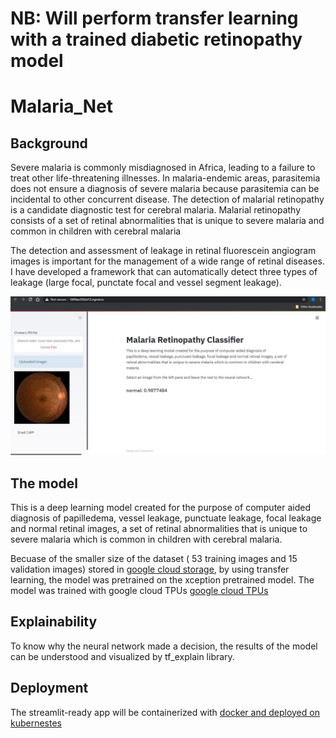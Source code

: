 # NB: Will perform transfer learning with a trained diabetic retinopathy model 

# Malaria_Net
## Background
Severe malaria is commonly misdiagnosed in Africa, leading to a failure to treat other life-threatening illnesses. In malaria-endemic areas, parasitemia does not ensure a diagnosis of severe malaria because parasitemia can be incidental to other concurrent disease. The detection of malarial retinopathy is a candidate diagnostic test for cerebral malaria. Malarial retinopathy consists of a set of retinal abnormalities that is unique to severe malaria and common in children with cerebral malaria

The detection and assessment of leakage in retinal fluorescein angiogram images is important for the management of a wide range of retinal diseases. I have developed a framework that can automatically detect three types of leakage (large focal, punctate focal and vessel segment leakage).

![alt text](https://github.com/samadon1/Malaria_Net/blob/main/Capture11.JPG " Working app screen capture ")


## The model
This is a deep learning model created for the purpose of computer aided diagnosis of papilledema, vessel leakage, punctuate leakage, focal leakage and normal retinal images, a set of retinal abnormalities that is unique to severe malaria which is common in children with cerebral malaria.

Becuase of the smaller size of the dataset ( 53 training images and 15 validation images) stored in [google cloud storage](https://cloud.google.com/storage), by using transfer learning, the model was pretrained on the xception pretrained model.
The model was trained with google cloud TPUs [google cloud TPUs](https://cloud.google.com/tpu)

## Explainability
To know why the neural network made a decision, the results of the model can be understood  and visualized by tf_explain library.

## Deployment
The streamlit-ready app will be containerized with [docker and deployed on kubernestes](https://www.docker.com/products/kubernetes)

